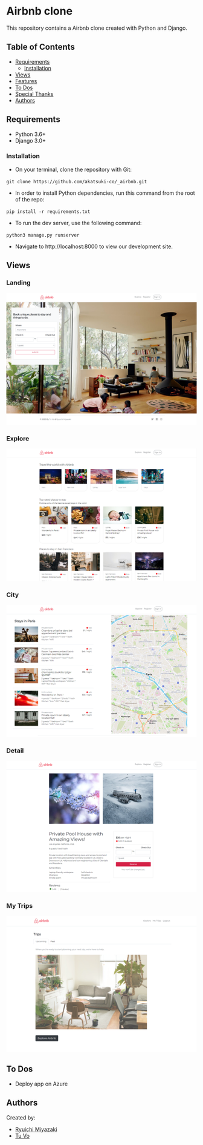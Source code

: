 # Airbnb clone

This repository contains a Airbnb clone created with Python and Django.

## Table of Contents

- [Requirements](#requirements)
  - [Installation](#installation)
- [Views](#views)
- [Features](#features)
- [To Dos](#to-dos)
- [Special Thanks](#special-thanks)
- [Authors](#authors)

## Requirements

- Python 3.6+
- Django 3.0+

### Installation

- On your terminal, clone the repository with Git:

`git clone https://github.com/akatsuki-co/_airbnb.git`

- In order to install Python dependencies, run this command from the root of the repo:

`pip install -r requirements.txt`

- To run the dev server, use the following command:

`python3 manage.py runserver`

- Navigate to http://localhost:8000 to view our development site.

## Views

### Landing

![Landing](./static_files/img/homepage.png)

### Explore

![Explore](./static_files/img/explore.png)


### City

![City](./static_files/img/city.png)


### Detail

![Detail](./static_files/img/detail.png)

### My Trips

![My Trips](./static_files/img/my_trips.png)

## To Dos

- Deploy app on Azure

## Authors

Created by:

- [Ryuichi Miyazaki](https://github.com/rmiyazaki6499)
- [Tu Vo](https://github.com/tuvo1106)

